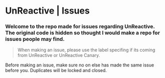 # UnReactive | Issues

### Welcome to the repo made for issues regarding UnReactive. The original code is hidden so thought I would make a repo for issues people may find.

> When making an issue, please use the label specifing if its coming from UnReactive or UnReactive Canary.

Before making an issue, make sure no on else has made the same issue before you. Duplicates will be locked and closed.
